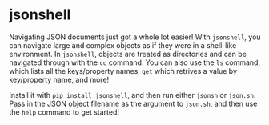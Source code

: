 # jsonshell

Navigating JSON documents just got a whole lot easier! With `jsonshell`, you can navigate large and complex objects as if they were in a shell-like environment. In
`jsonshell`, objects are treated as directories and can be navigated through with the `cd` command. You can also use the `ls` command, which lists all the
keys/property names,  `get` which retrives a value by key/property name, and more!

Install it with `pip install jsonshell`, and then run either `jsonsh` or `json.sh`. Pass in the JSON object filename as the argument to `json.sh`, and then use the `help` command to get started!